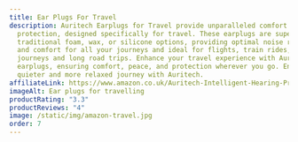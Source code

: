 ```yaml
---
title: Ear Plugs For Travel
description: Auritech Earplugs for Travel provide unparalleled comfort and
  protection, designed specifically for travel. These earplugs are superior to
  traditional foam, wax, or silicone options, providing optimal noise reduction
  and comfort for all your journeys and ideal for flights, train rides, bus
  journeys and long road trips. Enhance your travel experience with Auritech
  earplugs, ensuring comfort, peace, and protection wherever you go. Enjoy a
  quieter and more relaxed journey with Auritech.
affiliateLink: https://www.amazon.co.uk/Auritech-Intelligent-Hearing-Protection-Travelling/dp/B06XHJS2CN?maas=maas_adg_B712973BB0ED60C73CFF79DDAC5FD568_afap_abs&ref_=aa_maas&tag=maas
imageAlt: Ear plugs for travelling
productRating: "3.3"
productReviews: "4"
image: /static/img/amazon-travel.jpg
order: 7
---
```

